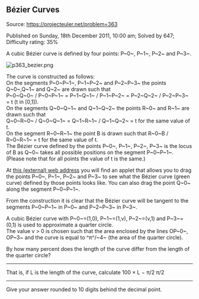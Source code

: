 Bézier Curves
-------------

Source: https://projecteuler.net/problem=363

Published on Sunday, 18th December 2011, 10:00 am; Solved by 647;
Difficulty rating: 35%

A cubic Bézier curve is defined by four points: P~0~, P~1~, P~2~ and
P~3~.

![p363\_bezier.png](project/images/p363_bezier.png)

The curve is constructed as follows:\
 On the segments P~0~P~1~, P~1~P~2~ and P~2~P~3~ the points Q~0~,Q~1~
and Q~2~ are drawn such that\
 P~0~Q~0~ / P~0~P~1~ = P~1~Q~1~ / P~1~P~2~ = P~2~Q~2~ / P~2~P~3~ = t (t
in [0,1]).\
 On the segments Q~0~Q~1~ and Q~1~Q~2~ the points R~0~ and R~1~ are
drawn such that\
 Q~0~R~0~ / Q~0~Q~1~ = Q~1~R~1~ / Q~1~Q~2~ = t for the same value of t.\
 On the segment R~0~R~1~ the point B is drawn such that R~0~B / R~0~R~1~
= t for the same value of t.\
 The Bézier curve defined by the points P~0~, P~1~, P~2~, P~3~ is the
locus of B as Q~0~ takes all possible positions on the segment
P~0~P~1~.\
 (Please note that for all points the value of t is the same.)

At [this (external) web
address](http://home.kpn.nl/hklein/bezier/bezier.html) you will find an
applet that allows you to drag the points P~0~, P~1~, P~2~ and P~3~ to
see what the Bézier curve (green curve) defined by those points looks
like. You can also drag the point Q~0~ along the segment P~0~P~1~.

From the construction it is clear that the Bézier curve will be tangent
to the segments P~0~P~1~ in P~0~ and P~2~P~3~ in P~3~.

A cubic Bézier curve with P~0~=(1,0), P~1~=(1,v), P~2~=(v,1) and
P~3~=(0,1) is used to approximate a quarter circle.\
 The value v \> 0 is chosen such that the area enclosed by the lines
OP~0~, OP~3~ and the curve is equal to ^π^/~4~ (the area of the quarter
circle).

By how many percent does the length of the curve differ from the length
of the quarter circle?

  ------------------------ ------------------------ ------------------------
  That is, if L is the
  length of the curve,
  calculate 100 ×
  L − π/2
  π/2
  ------------------------ ------------------------ ------------------------

Give your answer rounded to 10 digits behind the decimal point.
